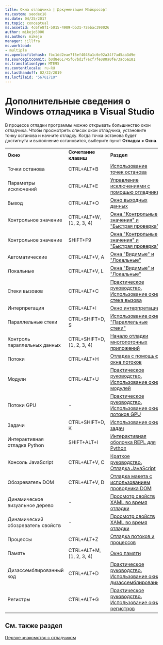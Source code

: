 ```yaml
---
title: Окна отладчика | Документация Майкрософт
ms.custom: seodec18
ms.date: 04/25/2017
ms.topic: conceptual
ms.assetid: 4c6fe8f1-b015-4989-bb31-72ebac390026
author: mikejo5000
ms.author: mikejo
manager: jillfra
ms.workload:
- multiple
ms.openlocfilehash: fbc1dd2eae7f5ef4048a1c6e92a34f7ad5aa3d9e
ms.sourcegitcommit: b0d8e61745f67bd1f7ecf7fe080a0fe73ac6a181
ms.translationtype: MTE95
ms.contentlocale: ru-RU
ms.lasthandoff: 02/22/2019
ms.locfileid: "56701710"
---
```

# <a name="learn-about-debugger-windows-in-visual-studio"></a>Дополнительные сведения о Windows отладчика в Visual Studio

В процессе отладки программы можно открывать большинство окон отладчика. Чтобы просмотреть список окон отладчика, установите точку останова и начните отладку. Когда точка останова будет достигнута и выполнение остановится, выберите пункт **Отладка > Окна**.

||||
|-|-|-|
|**Окно**|**Сочетание клавиш**|**Раздел**|
|Точки останова|CTRL+ALT+B|[Использование точек останова](../debugger/using-breakpoints.md)|
|Параметры исключений|CTRL+ALT+E|[Управление исключениями с помощью отладчика](../debugger/managing-exceptions-with-the-debugger.md)|
|Вывод|CTRL+ALT+O|[Окно выходных данных](../ide/reference/output-window.md)|
|Контрольное значение|CTRL+ALT+W, (1, 2, 3, 4)|[Окна "Контрольные значения" и "Быстрая проверка"](../debugger/watch-and-quickwatch-windows.md)|
|Контрольное значение|SHIFT+F9|[Окна "Контрольные значения" и "Быстрая проверка"](../debugger/watch-and-quickwatch-windows.md)|
|Автоматические|CTRL+ALT+V, A|[Окна "Видимые" и "Локальные"](../debugger/autos-and-locals-windows.md)|
|Локальные|CTRL+ALT+V, L|[Окна "Видимые" и "Локальные"](../debugger/autos-and-locals-windows.md)|
|Стеки вызовов|CTRL+ALT+C|[Практическое руководство. Использование окна стека вызова](../debugger/how-to-use-the-call-stack-window.md)|
|Интерпретация|CTRL+ALT+I|[Окно интерпретации](../ide/reference/immediate-window.md)|
|Параллельные стеки|CTRL+SHIFT+D, S|[Использование окна "Параллельные стеки"](../debugger/using-the-parallel-stacks-window.md)|
|Контроль параллельных данных|CTRL+SHIFT+D, (1, 2, 3, 4)|[Начало отладки многопоточных приложений](../debugger/get-started-debugging-multithreaded-apps.md)|
|Потоки|CTRL+ALT+H|[Отладка с помощью окна потоков](../debugger/how-to-use-the-threads-window.md)|
|Модули|CTRL+ALT+U|[Практическое руководство. Использование окна модулей](../debugger/how-to-use-the-modules-window.md)|
|Потоки GPU|-|[Практическое руководство. Использование окна потоков GPU](../debugger/how-to-use-the-gpu-threads-window.md)|
|Задачи|CTRL+SHIFT+D, K|[Использование окна задач](../debugger/using-the-tasks-window.md)|
|Интерактивная отладка Python|SHIFT+ALT+I|[Интерактивная оболочка REPL для Python](../python/python-interactive-repl-in-visual-studio.md)|
|Консоль JavaScript|CTRL+ALT+V, C|[Краткое руководство. Отладка JavaScript](../debugger/quickstart-debug-javascript-using-the-console.md)|
|Обозреватель DOM|CTRL+ALT+V, D|[Отладка макета с использованием проводника DOM](/visualstudio/debugger/quickstart-debug-html-and-css)|
|Динамическое визуальное дерево|-|[Просмотр свойств XAML во время отладки](../debugger/inspect-xaml-properties-while-debugging.md)|
|Динамический обозреватель свойств|-|[Просмотр свойств XAML во время отладки](../debugger/inspect-xaml-properties-while-debugging.md)|
|Процессы|CTRL+ALT+Z|[Отладка потоков и процессов](../debugger/debug-threads-and-processes.md)|
|Память|CTRL+ALT+M, (1, 2, 3, 4)|[Окно памяти](../debugger/memory-windows.md)|
|Дизассемблированный код|CTRL+ALT+D|[Практическое руководство. Использование окна дизассемблирования](../debugger/how-to-use-the-disassembly-window.md)|
|Регистры|CTRL+ALT+G|[Практическое руководство. Использование окна регистров](../debugger/how-to-use-the-registers-window.md)|

## <a name="see-also"></a>См. также раздел

[Первое знакомство с отладчиком](../debugger/debugger-feature-tour.md)